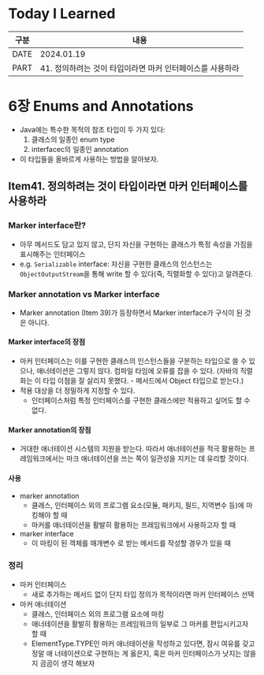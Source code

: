 # Today I Learned

| 구분 | 내용                     |
| ---- | -----------------------|
| DATE | 2024.01.19             |
| PART | 41. 정의하려는 것이 타입이라면 마커 인터페이스를 사용하라  |

# 6장 Enums and Annotations
* Java에는 특수한 목적의 참조 타입이 두 가지 있다:
  1. 클래스의 일종인 enum type
  2. interfacec의 일종인 annotation 
* 이 타입들을 올바르게 사용하는 방법을 알아보자. 


## Item41. 정의하려는 것이 타입이라면 마커 인터페이스를 사용하라

### Marker interface란?
* 아무 메서드도 담고 있지 않고, 단지 자신을 구현하는 클래스가 특정 속성을 가짐을 표시해주는 인터페이스 
* e.g. `Serializable` interface: 자신을 구현한 클래스의 인스턴스는 `ObjectOutputStream`을 통해 write 할 수 있다(즉, 직렬화할 수 있다)고 알려준다.

### Marker annotation vs Marker interface
* Marker annotation (Item 39)가 등장하면서 Marker interface가 구식이 된 것은 아니다.

#### Marker interface의 장점
* 마커 인터페이스는 이를 구현한 클래스의 인스턴스들을 구분하는 타입으로 쓸 수 있으나, 애너테이션은 그렇지 않다. 컴파일 타임에 오류를 잡을 수 있다. (자바의 직렬화는 이 타입 이점을 잘 살리지 못했다. - 메서드에서 Object 타입으로 받는다.)
* 적용 대상을 더 정밀하게 지정할 수 있다. 
	* 인터페이스처럼 특정 인터페이스를 구현한 클래스에만 적용하고 싶어도 할 수 없다.

#### Marker annotation의 장점
* 거대한 애너테이션 시스템의 지원을 받는다. 따라서 애너테이션을 적극 활용하는 프레임워크에서는 마크 애너테이션을 쓰는 쪽이 일관성을 지키는 데 유리할 것이다. 


#### 사용
* marker annotation
	* 클래스, 인터페이스 외의 프로그램 요소(모듈, 패키지, 필드, 지역변수 등)에 마킹해야 할 때 
	* 마커를 애너테이션을 활발히 활용하는 프레임워크에서 사용하고자 할 때
* marker interface 
	* 이 마킹이 된 객체를 매개변수 로 받는 메서드를 작성할 경우가 있을 때

### 정리
* 마커 인터페이스
	* 새로 추가하는 메서드 없이 단지 타입 정의가 목적이라면 마커 인터페이스 선택
* 마커 애너테이션
	* 클래스, 인터페이스 외의 프로그램 요소에 마킹
	* 애너테이션을 활발히 활용하는 프레임워크의 일부로 그 마커를 편입시키고자 할 때 
	* ElementType.TYPE인 마커 애너테이션을 작성하고 있다면, 잠시 여유를 갖고 정말 애 너테이션으로 구현하는 게 옳은지, 혹은 마커 인터페이스가 낫지는 않을지 곰곰이 생각 해보자